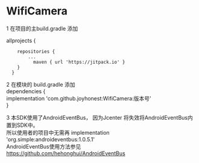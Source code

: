 # WifiCamera

1 在项目的主build.gradle 添加  
  
  allprojects {  
  
	  	repositories {  
		  	...  		  	
			  maven { url 'https://jitpack.io' }  
  		}  
	  }  
  
2  在模块的 build.gradle 添加  
  dependencies {  
	        implementation 'com.github.joyhonest:WifiCamera:版本号'  
	}  
    
3  本SDK使用了AndroidEventBus， 因为Jcenter 将失效将AndroidEventBus内置到SDK中。  
   所以使用者的项目中无需再 implementation 'org.simple:androideventbus:1.0.5.1'  
   AndroidEventBus使用方法参见 https://github.com/hehonghui/AndroidEventBus  
